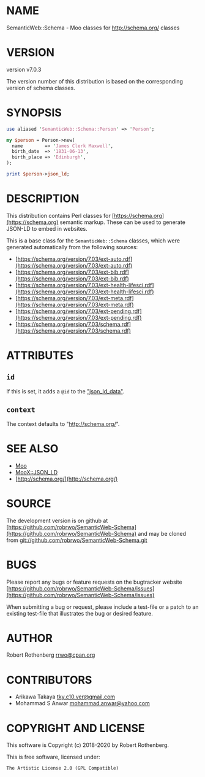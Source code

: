 # NAME

SemanticWeb::Schema - Moo classes for http://schema.org/ classes

# VERSION

version v7.0.3

The version number of this distribution is based on the corresponding
version of schema classes.

# SYNOPSIS

```perl
use aliased 'SemanticWeb::Schema::Person' => 'Person';

my $person = Person->new(
  name        => 'James Clerk Maxwell',
  birth_date  => '1831-06-13',
  birth_place => 'Edinburgh',
);

print $person->json_ld;
```

# DESCRIPTION

This distribution contains Perl classes for [https://schema.org](https://schema.org)
semantic markup. These can be used to generate JSON-LD
to embed in websites.

This is a base class for the `SemanticWeb::Schema` classes, which
were generated automatically from the following sources:

- [https://schema.org/version/7.03/ext-auto.rdf](https://schema.org/version/7.03/ext-auto.rdf)
- [https://schema.org/version/7.03/ext-bib.rdf](https://schema.org/version/7.03/ext-bib.rdf)
- [https://schema.org/version/7.03/ext-health-lifesci.rdf](https://schema.org/version/7.03/ext-health-lifesci.rdf)
- [https://schema.org/version/7.03/ext-meta.rdf](https://schema.org/version/7.03/ext-meta.rdf)
- [https://schema.org/version/7.03/ext-pending.rdf](https://schema.org/version/7.03/ext-pending.rdf)
- [https://schema.org/version/7.03/schema.rdf](https://schema.org/version/7.03/schema.rdf)

# ATTRIBUTES

## `id`

If this is set, it adds a `@id` to the ["json\_ld\_data"](#json_ld_data).

## `context`

The context defaults to "http://schema.org/".

# SEE ALSO

- [Moo](https://metacpan.org/pod/Moo)
- [MooX::JSON\_LD](https://metacpan.org/pod/MooX::JSON_LD)
- [http://schema.org/](http://schema.org/)

# SOURCE

The development version is on github at [https://github.com/robrwo/SemanticWeb-Schema](https://github.com/robrwo/SemanticWeb-Schema)
and may be cloned from [git://github.com/robrwo/SemanticWeb-Schema.git](git://github.com/robrwo/SemanticWeb-Schema.git)

# BUGS

Please report any bugs or feature requests on the bugtracker website
[https://github.com/robrwo/SemanticWeb-Schema/issues](https://github.com/robrwo/SemanticWeb-Schema/issues)

When submitting a bug or request, please include a test-file or a
patch to an existing test-file that illustrates the bug or desired
feature.

# AUTHOR

Robert Rothenberg <rrwo@cpan.org>

# CONTRIBUTORS

- Arikawa Takaya <tky.c10.ver@gmail.com>
- Mohammad S Anwar <mohammad.anwar@yahoo.com>

# COPYRIGHT AND LICENSE

This software is Copyright (c) 2018-2020 by Robert Rothenberg.

This is free software, licensed under:

```
The Artistic License 2.0 (GPL Compatible)
```
